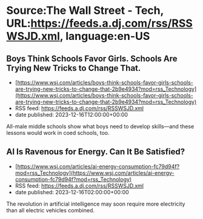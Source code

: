 # Source:The Wall Street - Tech, URL:https://feeds.a.dj.com/rss/RSSWSJD.xml, language:en-US

## Boys Think Schools Favor Girls. Schools Are Trying New Tricks to Change That.
 - [https://www.wsj.com/articles/boys-think-schools-favor-girls-schools-are-trying-new-tricks-to-change-that-2b9e4934?mod=rss_Technology](https://www.wsj.com/articles/boys-think-schools-favor-girls-schools-are-trying-new-tricks-to-change-that-2b9e4934?mod=rss_Technology)
 - RSS feed: https://feeds.a.dj.com/rss/RSSWSJD.xml
 - date published: 2023-12-16T12:00:00+00:00

All-male middle schools show what boys need to develop skills—and these lessons would work in coed schools, too.

## AI Is Ravenous for Energy. Can It Be Satisfied?
 - [https://www.wsj.com/articles/ai-energy-consumption-fc79d94f?mod=rss_Technology](https://www.wsj.com/articles/ai-energy-consumption-fc79d94f?mod=rss_Technology)
 - RSS feed: https://feeds.a.dj.com/rss/RSSWSJD.xml
 - date published: 2023-12-16T02:00:00+00:00

The revolution in artificial intelligence may soon require more electricity than all electric vehicles combined.

